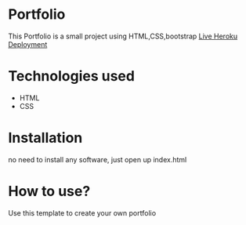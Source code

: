 # Portfolio
This Portfolio is a small project using HTML,CSS,bootstrap
[Live Heroku Deployment](https://portfolio--new.herokuapp.com/)

# Technologies used

* HTML
* CSS

# Installation
 no need to install any software, just open up index.html
 
 # How to use?
 Use this template to create your own portfolio
